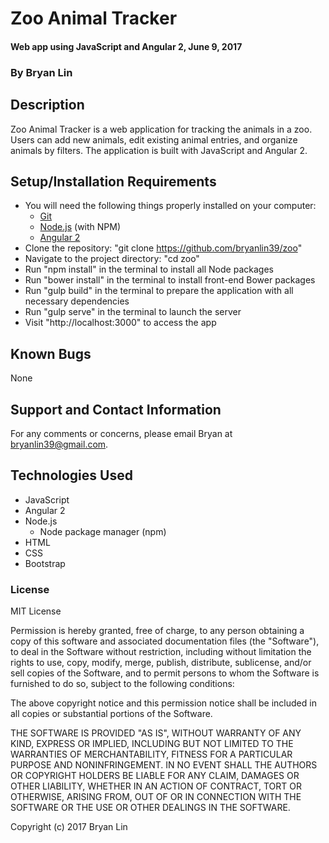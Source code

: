 # Zoo Animal Tracker

#### Web app using JavaScript and Angular 2, June 9, 2017

### By Bryan Lin

## Description

Zoo Animal Tracker is a web application for tracking the animals in a zoo. Users can add new animals, edit existing animal entries, and organize animals by filters. The application is built with JavaScript and Angular 2.

## Setup/Installation Requirements

* You will need the following things properly installed on your computer:
  * [Git](https://git-scm.com/)
  * [Node.js](https://nodejs.org/) (with NPM)
  * [Angular 2](https://angular.io/)
* Clone the repository: "git clone https://github.com/bryanlin39/zoo"
* Navigate to the project directory: "cd zoo"
* Run "npm install" in the terminal to install all Node packages
* Run "bower install" in the terminal to install front-end Bower packages
* Run "gulp build" in the terminal to prepare the application with all necessary dependencies
* Run "gulp serve" in the terminal to launch the server
* Visit "http://localhost:3000" to access the app

## Known Bugs

None

## Support and Contact Information

For any comments or concerns, please email Bryan at bryanlin39@gmail.com.

## Technologies Used

* JavaScript
* Angular 2
* Node.js
  * Node package manager (npm)
* HTML
* CSS
* Bootstrap

### License

MIT License

Permission is hereby granted, free of charge, to any person obtaining a copy of this software and associated documentation files (the "Software"), to deal in the Software without restriction, including without limitation the rights to use, copy, modify, merge, publish, distribute, sublicense, and/or sell copies of the Software, and to permit persons to whom the Software is furnished to do so, subject to the following conditions:

The above copyright notice and this permission notice shall be included in all copies or substantial portions of the Software.

THE SOFTWARE IS PROVIDED "AS IS", WITHOUT WARRANTY OF ANY KIND, EXPRESS OR IMPLIED, INCLUDING BUT NOT LIMITED TO THE WARRANTIES OF MERCHANTABILITY, FITNESS FOR A PARTICULAR PURPOSE AND NONINFRINGEMENT. IN NO EVENT SHALL THE AUTHORS OR COPYRIGHT HOLDERS BE LIABLE FOR ANY CLAIM, DAMAGES OR OTHER LIABILITY, WHETHER IN AN ACTION OF CONTRACT, TORT OR OTHERWISE, ARISING FROM, OUT OF OR IN CONNECTION WITH THE SOFTWARE OR THE USE OR OTHER DEALINGS IN THE SOFTWARE.

Copyright (c) 2017 Bryan Lin
